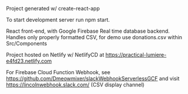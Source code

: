 Project generated w/ create-react-app

To start development server run npm start.

React front-end, with Google Firebase Real time database backend.
Handles only properly formatted CSV, for demo use donations.csv within Src/Components

Project hosted on Netlify w/ NetlifyCD at https://practical-lumiere-e4fd23.netlify.com

For Firebase Cloud Function Webhook, see https://github.com/Dmeowmixer/slackWebhookServerlessGCF and visit https://lincolnwebhook.slack.com/ (CSV display channel)

